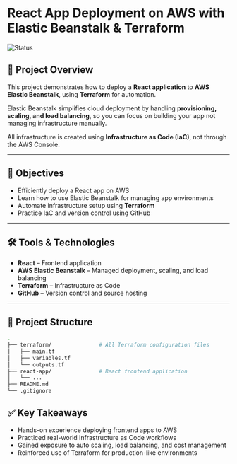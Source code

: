 # React App Deployment on AWS with Elastic Beanstalk & Terraform

![Status](https://img.shields.io/badge/status-In%20Development-yellow)

## 🚀 Project Overview

This project demonstrates how to deploy a **React application** to **AWS Elastic Beanstalk**, using **Terraform** for automation.

Elastic Beanstalk simplifies cloud deployment by handling **provisioning, scaling, and load balancing**, so you can focus on building your app not managing infrastructure manually.

All infrastructure is created using **Infrastructure as Code (IaC)**, not through the AWS Console.

---

## 🎯 Objectives

- Efficiently deploy a React app on AWS
- Learn how to use Elastic Beanstalk for managing app environments
- Automate infrastructure setup using **Terraform**
- Practice IaC and version control using GitHub

---

## 🛠 Tools & Technologies

- **React** – Frontend application
- **AWS Elastic Beanstalk** – Managed deployment, scaling, and load balancing
- **Terraform** – Infrastructure as Code
- **GitHub** – Version control and source hosting

---

## 🧱 Project Structure

```bash
.
├── terraform/               # All Terraform configuration files
│   ├── main.tf
│   ├── variables.tf
│   └── outputs.tf
├── react-app/               # React frontend application
│   └── ...
├── README.md
└── .gitignore
```

## ✅ Key Takeaways

- Hands-on experience deploying frontend apps to AWS
- Practiced real-world Infrastructure as Code workflows
- Gained exposure to auto scaling, load balancing, and cost management
- Reinforced use of Terraform for production-like environments
